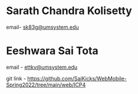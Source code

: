 # Sarath Chandra Kolisetty
email- sk83g@umsystem.edu

# Eeshwara Sai Tota
email - ettkv@umsystem.edu

git link - https://github.com/SaiKicks/WebMobile-Spring2022/tree/main/web/ICP4

